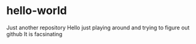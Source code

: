 # hello-world
Just another repository
Hello just playing around and trying to figure out github
It is facsinating
